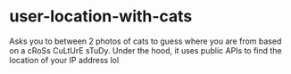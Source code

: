 # user-location-with-cats

Asks you to between 2 photos of cats to guess where you are from based on a cRoSs CuLtUrE sTuDy. Under the hood, it uses public APIs to find the location of your IP address lol